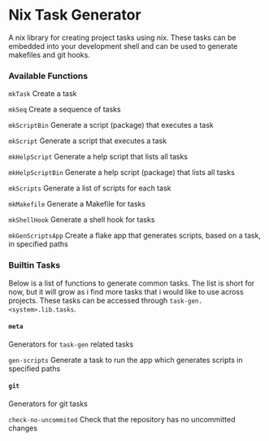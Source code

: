 # Nix Task Generator
A nix library for creating project tasks using nix. These tasks can be embedded into your development shell and can be used to generate makefiles and git hooks.


### Available Functions
`mkTask`
Create a task

`mkSeq`
Create a sequence of tasks

`mkScriptBin`
Generate a script (package) that executes a task

`mkScript`
Generate a script that executes a task

`mkHelpScript`
Generate a help script that lists all tasks

`mkHelpScriptBin`
Generate a help script (package) that lists all tasks

`mkScripts`
Generate a list of scripts for each task

`mkMakefile`
Generate a Makefile for tasks

`mkShellHook`
Generate a shell hook for tasks

`mkGenScriptsApp`
Create a flake app that generates scripts, based on a task, in specified paths

### Builtin Tasks
Below is a list of functions to generate common tasks. The list is short for now, but it will grow as i find more tasks that i would like to use across projects. These tasks can be accessed through `task-gen.<system>.lib.tasks`.

#### `meta`
Generators for `task-gen` related tasks

`gen-scripts`
Generate a task to run the app which generates scripts in specified paths

#### `git`
Generators for git tasks

`check-no-uncommited`
Check that the repository has no uncommitted changes
